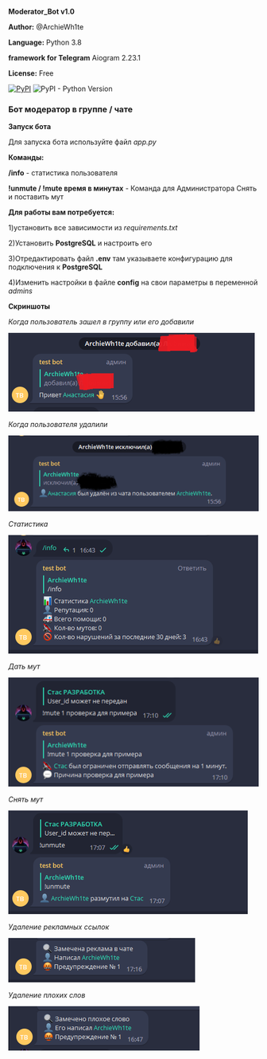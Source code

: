 **Moderator_Bot v1.0**

**Author:** @ArchieWh1te

**Language:** Python 3.8

**framework for Telegram** Aiogram 2.23.1 

**License:** Free

[![PyPI](https://img.shields.io/pypi/v/aiogram?label=aiogram&logo=telegram&logoColor=aiogram)](https://pypi.org/project/aiogram/)
![PyPI - Python Version](https://img.shields.io/pypi/pyversions/aiogram?color=green)

### Бот модератор в группе / чате
**Запуск бота**

Для запуска бота используйте файл *app.py*

**Команды:**

**/info** - статистика пользователя

**!unmute / !mute время в минутах** - Команда для Администратора Снять и поставить мут

**Для работы вам потребуется:**

1)установить все зависимости из *requirements.txt*

2)Установить **PostgreSQL** и настроить его 

3)Отредактировать файл **.env** там указываете конфигурацию для подключения к **PostgreSQL**

4)Изменить настройки в файле **config** на свои параметры в переменной *admins*

**Скриншоты**

*Когда пользователь зашел в группу или его добавили*

![adduser](screens/adduser.png)

*Когда пользователя удалили*

![deluser](screens/delname.png)

*Статистика*

![info](screens/info.png)

*Дать мут*

![mute](screens/mute.png)

*Снять мут*

![unmute](screens/unmute.png)

*Удаление рекламных ссылок*

![reklama](screens/reklama.png)

*Удаление плохих слов*

![mat](screens/mat.png)
